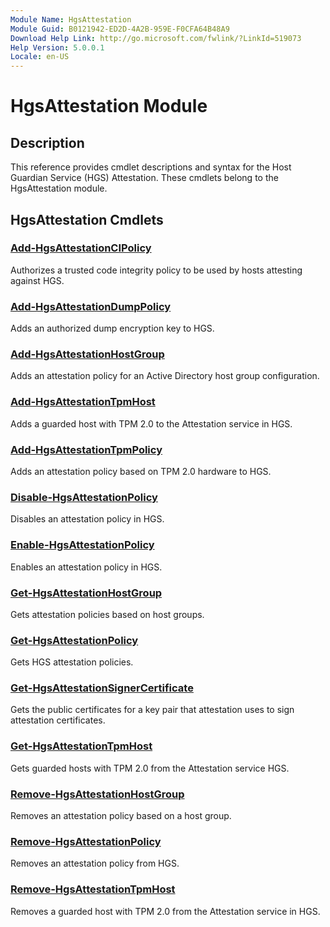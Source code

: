 ```yaml
---
Module Name: HgsAttestation
Module Guid: B0121942-ED2D-4A2B-959E-F0CFA64B48A9
Download Help Link: http://go.microsoft.com/fwlink/?LinkId=519073
Help Version: 5.0.0.1
Locale: en-US
---
```


# HgsAttestation Module
## Description
This reference provides cmdlet descriptions and syntax for the Host Guardian Service (HGS) Attestation. These cmdlets belong to the HgsAttestation module.

## HgsAttestation Cmdlets

### [Add-HgsAttestationCIPolicy](Add-HgsAttestationCIPolicy.md)
Authorizes a trusted code integrity policy to be used by hosts attesting against HGS.

### [Add-HgsAttestationDumpPolicy](Add-HgsAttestationDumpPolicy.md)
Adds an authorized dump encryption key to HGS.

### [Add-HgsAttestationHostGroup](add-hgsattestationhostgroup.md)
Adds an attestation policy for an Active Directory host group configuration.

### [Add-HgsAttestationTpmHost](Add-HgsAttestationTpmHost.md)
Adds a guarded host with TPM 2.0 to the Attestation service in HGS.

### [Add-HgsAttestationTpmPolicy](Add-HgsAttestationTpmPolicy.md)
Adds an attestation policy based on TPM 2.0 hardware to HGS.

### [Disable-HgsAttestationPolicy](Disable-HgsAttestationPolicy.md)
Disables an attestation policy in HGS.

### [Enable-HgsAttestationPolicy](Enable-HgsAttestationPolicy.md)
Enables an attestation policy in HGS.

### [Get-HgsAttestationHostGroup](Get-HgsAttestationHostGroup.md)
Gets attestation policies based on host groups.

### [Get-HgsAttestationPolicy](Get-HgsAttestationPolicy.md)
Gets HGS attestation policies.

### [Get-HgsAttestationSignerCertificate](Get-HgsAttestationSignerCertificate.md)
Gets the public certificates for a key pair that attestation uses to sign attestation certificates.

### [Get-HgsAttestationTpmHost](Get-HgsAttestationTpmHost.md)
Gets guarded hosts with TPM 2.0 from the Attestation service HGS.

### [Remove-HgsAttestationHostGroup](Remove-HgsAttestationHostGroup.md)
Removes an attestation policy based on a host group.

### [Remove-HgsAttestationPolicy](Remove-HgsAttestationPolicy.md)
Removes an attestation policy from HGS.

### [Remove-HgsAttestationTpmHost](Remove-HgsAttestationTpmHost.md)
Removes a guarded host with TPM 2.0 from the Attestation service in HGS.

